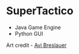 # SuperTactico
* Java Game Engine
* Python GUI

Art credit - [Avi Breslauer](https://www.instagram.com/avidrawings/)


